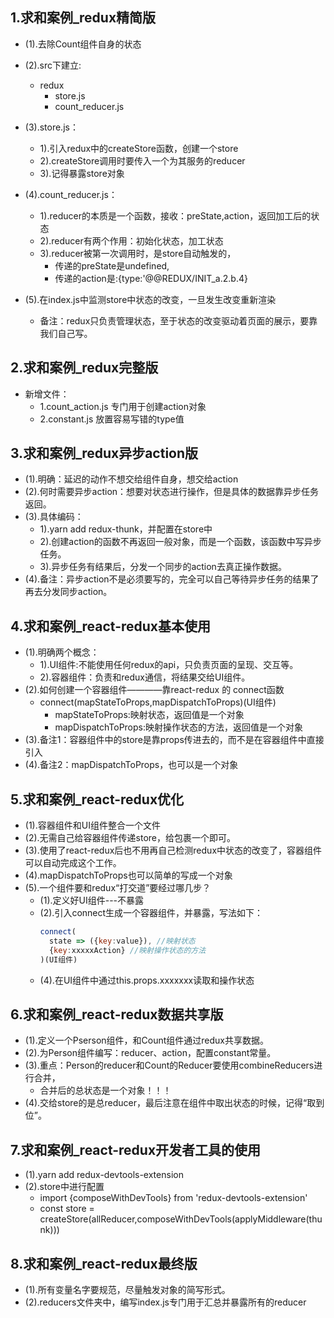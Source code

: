 
## 1.求和案例_redux精简版
  - (1).去除Count组件自身的状态
  - (2).src下建立:
    - redux
      - store.js
      - count_reducer.js

  - (3).store.js：
    - 1).引入redux中的createStore函数，创建一个store
    - 2).createStore调用时要传入一个为其服务的reducer
    - 3).记得暴露store对象

  - (4).count_reducer.js：
    - 1).reducer的本质是一个函数，接收：preState,action，返回加工后的状态
    - 2).reducer有两个作用：初始化状态，加工状态
    - 3).reducer被第一次调用时，是store自动触发的，
      - 传递的preState是undefined,
      - 传递的action是:{type:'@@REDUX/INIT_a.2.b.4}

  - (5).在index.js中监测store中状态的改变，一旦发生改变重新渲染<App/>
    - 备注：redux只负责管理状态，至于状态的改变驱动着页面的展示，要靠我们自己写。


## 2.求和案例_redux完整版
  - 新增文件：
    - 1.count_action.js 专门用于创建action对象
    - 2.constant.js 放置容易写错的type值



## 3.求和案例_redux异步action版
  - (1).明确：延迟的动作不想交给组件自身，想交给action
  - (2).何时需要异步action：想要对状态进行操作，但是具体的数据靠异步任务返回。
  - (3).具体编码：
    - 1).yarn add redux-thunk，并配置在store中
    - 2).创建action的函数不再返回一般对象，而是一个函数，该函数中写异步任务。
    - 3).异步任务有结果后，分发一个同步的action去真正操作数据。
  - (4).备注：异步action不是必须要写的，完全可以自己等待异步任务的结果了再去分发同步action。





## 4.求和案例_react-redux基本使用
  - (1).明确两个概念：
    - 1).UI组件:不能使用任何redux的api，只负责页面的呈现、交互等。
    - 2).容器组件：负责和redux通信，将结果交给UI组件。
  - (2).如何创建一个容器组件————靠react-redux 的 connect函数
    - connect(mapStateToProps,mapDispatchToProps)(UI组件)
      - mapStateToProps:映射状态，返回值是一个对象
      - mapDispatchToProps:映射操作状态的方法，返回值是一个对象
  - (3).备注1：容器组件中的store是靠props传进去的，而不是在容器组件中直接引入
  - (4).备注2：mapDispatchToProps，也可以是一个对象


## 5.求和案例_react-redux优化
  - (1).容器组件和UI组件整合一个文件
  - (2).无需自己给容器组件传递store，给<App/>包裹一个<Provider store={store}>即可。
  - (3).使用了react-redux后也不用再自己检测redux中状态的改变了，容器组件可以自动完成这个工作。
  - (4).mapDispatchToProps也可以简单的写成一个对象
  - (5).一个组件要和redux“打交道”要经过哪几步？
    - (1).定义好UI组件---不暴露
    - (2).引入connect生成一个容器组件，并暴露，写法如下：
      ```jsx
      connect(
        state => ({key:value}), //映射状态
        {key:xxxxxAction} //映射操作状态的方法
      )(UI组件)
      ```
    - (4).在UI组件中通过this.props.xxxxxxx读取和操作状态



## 6.求和案例_react-redux数据共享版
  - (1).定义一个Pserson组件，和Count组件通过redux共享数据。
  - (2).为Person组件编写：reducer、action，配置constant常量。
  - (3).重点：Person的reducer和Count的Reducer要使用combineReducers进行合并，
    - 合并后的总状态是一个对象！！！
  - (4).交给store的是总reducer，最后注意在组件中取出状态的时候，记得“取到位”。

## 7.求和案例_react-redux开发者工具的使用
  - (1).yarn add redux-devtools-extension
  - (2).store中进行配置
    - import {composeWithDevTools} from 'redux-devtools-extension'
    - const store = createStore(allReducer,composeWithDevTools(applyMiddleware(thunk)))

## 8.求和案例_react-redux最终版
  - (1).所有变量名字要规范，尽量触发对象的简写形式。
  - (2).reducers文件夹中，编写index.js专门用于汇总并暴露所有的reducer
